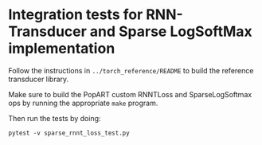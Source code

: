 # Integration tests for RNN-Transducer and Sparse LogSoftMax implementation

Follow the instructions in `../torch_reference/README` to build the reference transducer library.

Make sure to build the PopART custom RNNTLoss and SparseLogSoftmax ops by running the appropriate `make` program.

Then run the tests by doing:

```
pytest -v sparse_rnnt_loss_test.py
```
